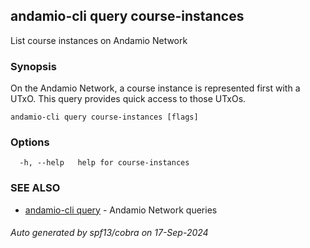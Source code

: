 ## andamio-cli query course-instances

List course instances on Andamio Network

### Synopsis


On the Andamio Network, a course instance is represented first with a UTxO.
This query provides quick access to those UTxOs.	
	

```
andamio-cli query course-instances [flags]
```

### Options

```
  -h, --help   help for course-instances
```

### SEE ALSO

* [andamio-cli query](andamio-cli_query.md)	 - Andamio Network queries

###### Auto generated by spf13/cobra on 17-Sep-2024
